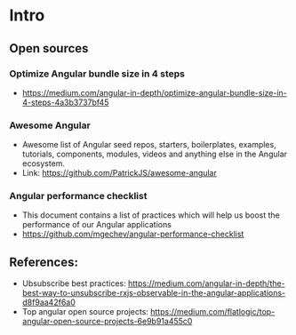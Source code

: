 
# Intro

## Open sources

### Optimize Angular bundle size in 4 steps
- https://medium.com/angular-in-depth/optimize-angular-bundle-size-in-4-steps-4a3b3737bf45
### Awesome Angular
- Awesome list of Angular seed repos, starters, boilerplates, examples, tutorials, components, modules, videos and anything else in the Angular ecosystem.
- Link: https://github.com/PatrickJS/awesome-angular
### Angular performance checklist
- This document contains a list of practices which will help us boost the performance of our Angular applications
-  https://github.com/mgechev/angular-performance-checklist

## References:
- Ubsubscribe best practices: https://medium.com/angular-in-depth/the-best-way-to-unsubscribe-rxjs-observable-in-the-angular-applications-d8f9aa42f6a0
- Top angular open source projects: https://medium.com/flatlogic/top-angular-open-source-projects-6e9b91a455c0